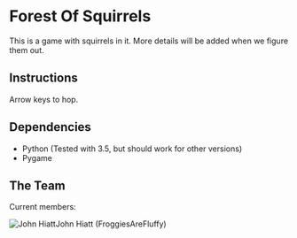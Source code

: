 # Forest Of Squirrels
This is a game with squirrels in it. More details will be added when we figure them out.

## Instructions

Arrow keys to hop.

## Dependencies

+ Python (Tested with 3.5, but should work for other versions)
+ Pygame

## The Team

Current members:

![John Hiatt](https://github.com/FroggiesareFluffy/ForestOfSquirrels/blob/development/forestofsquirrels/graphics/squirrel.png?raw=true)John Hiatt (FroggiesAreFluffy)